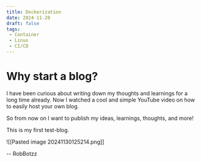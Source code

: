 ```yaml
---
title: Dockerization
date: 2024-11-28
draft: false
tags:
 - Container
 - Linux
 - CI/CD
---
```

# Why start a blog?

I have been curious about writing down my thoughts and learnings for a long time already. Now I watched a cool and simple YouTube video on how to easily host your own blog.

So from now on I want to publish my ideas, learnings, thoughts, and more!

This is my first test-blog. 


![[Pasted image 20241130125214.png]]

-- RobBotzz